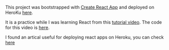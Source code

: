 
This project was bootstrapped with [Create React App](https://github.com/facebookincubator/create-react-app) and deployed on HeroKu [here](https://secret-depths-79980.herokuapp.com).

It is a practice while I was learning React from this [tutorial video](https://www.youtube.com/watch?v=-AbaV3nrw6E&list=PL6gx4Cwl9DGBuKtLgPR_zWYnrwv-JllpA&index=1). The code for this video is [here](https://github.com/buckyroberts/React-Boilerplate). 

I found an artical useful for deploying react apps on Heroku, you can check [here](https://blog.heroku.com/deploying-react-with-zero-configuration)


